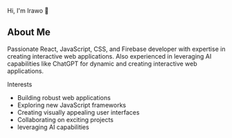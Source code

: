 Hi, I'm Irawo 👋

<h2>About Me</h2>
Passionate React, JavaScript, CSS, and Firebase developer with expertise in creating interactive web applications. Also experienced in leveraging AI capabilities like ChatGPT for dynamic and creating interactive web applications.

Interests
- Building robust web applications
- Exploring new JavaScript frameworks
- Creating visually appealing user interfaces
- Collaborating on exciting projects
- leveraging AI capabilities

